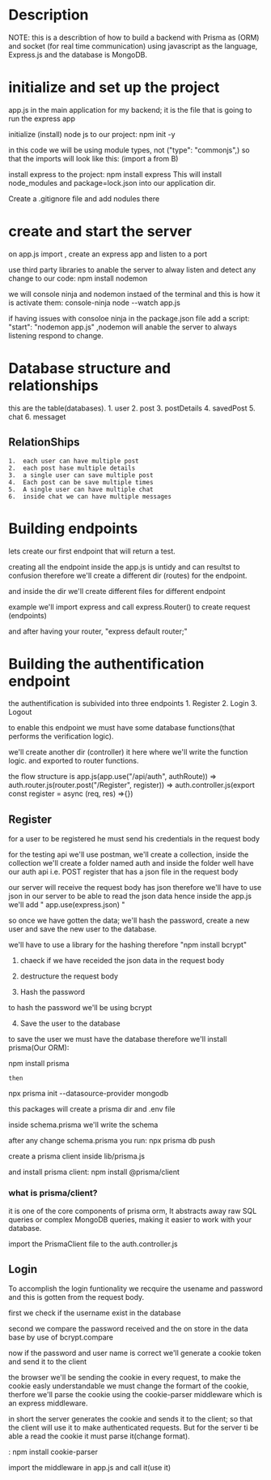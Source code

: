 # Description

NOTE: this is a describtion of how to build a backend with Prisma as (ORM) and socket (for real time communication) using javascript as the language, Express.js and the database is MongoDB.

# initialize and set up the project

app.js in the main application for my backend; it is the file that is going to run the express app

initialize (install) node js to our project: npm init -y

in this code we will be using module types, not ("type": "commonjs",) so that the imports will look like this: (import a from B)

install express to the project: npm install express
This will install node_modules and package=lock.json into our application dir.

Create a .gitignore file and add nodules there

# create and start the server

on app.js import , create an express app and listen to a port

use third party libraries to anable the server to alway listen and detect any change to our code: npm install nodemon

we will console ninja and nodemon instaed of the terminal and this is how it is activate them: console-ninja node --watch app.js

if having issues with consoloe ninja in the package.json file add a script: "start": "nodemon app.js" ,nodemon will anable the server to always listening respond to change.

# Database structure and relationships

this are the table(databases). 1. user 2. post 3. postDetails 4. savedPost 5. chat 6. messaget

## RelationShips

    1.  each user can have multiple post
    2.  each post hase multiple details
    3.  a single user can save multiple post
    4.  Each post can be save multiple times
    5.  A single user can have multiple chat
    6.  inside chat we can have multiple messages

# Building endpoints

lets create our first endpoint that will return a test.

creating all the endpoint inside the app.js is untidy and can resultst to confusion therefore we'll create a different dir (routes) for the endpoint.

and inside the dir we'll create different files for different endpoint

example we'll import express and call express.Router() to create request (endpoints)

and after having your router, "express default router;"

# Building the authentification endpoint

the authentification is subivided into three endpoints 1. Register 2. Login 3. Logout

to enable this endpoint we must have some database functions(that performs the verification logic).

we'll create another dir (controller) it here where we'll write the function logic. and exported to router functions.

the flow structure is app.js(app.use("/api/auth", authRoute)) => auth.router.js(router.post("/Register", register)) => auth.controller.js(export const register = async (req, res) =>{})

## Register

for a user to be registered he must send his credentials in the request body

for the testing api we'll use postman, we'll create a collection, inside the collection we'll create a folder named auth and inside the folder well have our auth api i.e. POST register that has a json file in the request body

our server will receive the request body has json therefore we'll have to use json in our server to be able to read the json data hence inside the app.js we'll add " app.use(express.json) "

so once we have gotten the data; we'll hash the password, create a new user and save the new user to the database.

we'll have to use a library for the hashing therefore "npm install bcrypt"

1.  chaeck if we have receided the json data in the request body

2.  destructure the request body

3.  Hash the password

to hash the password we'll be using bcrypt

4.  Save the user to the database

to save the user we must have the database therefore we'll install prisma(Our ORM):

npm install prisma

    then

npx prisma init --datasource-provider mongodb

this packages will create a prisma dir and .env file

inside schema.prisma we'll write the schema

after any change schema.prisma you run: npx prisma db push

create a prisma client inside lib/prisma.js

and install prisma client: npm install @prisma/client

### what is prisma/client?
it is one of the core components of prisma orm, It abstracts away raw SQL queries or complex MongoDB queries, making it easier to work with your database.

import the PrismaClient file to the auth.controller.js

## Login
To accomplish the login funtionality we recquire the usename and password and this is gotten from the request body.

first we check if the username exist in the database

second we compare the password received and the on store in the data base by use of bcrypt.compare

now if the password and user name is correct we'll generate a cookie token and send it to the client

the browser we'll be sending the cookie in every request, to make the cookie easly understandable we must change the formart of the cookie, therfore we'll parse the cookie using the cookie-parser middleware which is an express middleware.

in short the server generates the cookie and sends it to the client; so that the client will use it to make authenticated requests. But for the server ti be able a read the cookie it must parse it(change format).

: npm install cookie-parser

import the middleware in app.js and call it(use it)



